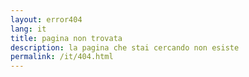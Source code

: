 ```yaml
---
layout: error404
lang: it
title: pagina non trovata
description: la pagina che stai cercando non esiste
permalink: /it/404.html
---
```

